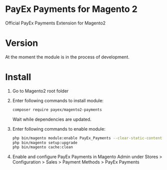 PayEx Payments for Magento 2
============================

Official PayEx Payments Extension for Magento2

Version
=======
At the moment the module is in the process of development.

Install
=======

1. Go to Magento2 root folder

2. Enter following commands to install module:

    ```bash    
    composer require payex/magento2-payments
    ```
   Wait while dependencies are updated.

3. Enter following commands to enable module:

    ```bash
    php bin/magento module:enable PayEx_Payments --clear-static-content
    php bin/magento setup:upgrade
    php bin/magento cache:clean
    ```

4. Enable and configure PayEx Payments in Magento Admin under Stores > Configuration > Sales > Payment Methods > PayEx Payments
